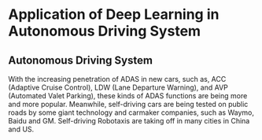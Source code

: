 # **Application of Deep Learning in Autonomous Driving System**

## Autonomous Driving System

With the increasing penetration of ADAS in new cars, such as, ACC (Adaptive Cruise Control), LDW (Lane Departure Warning), and AVP (Automated Valet Parking), these kinds of ADAS functions are being more and more popular. Meanwhile, self-driving cars are being tested on public roads by some giant technology and carmaker companies, such as Waymo, Baidu and GM. Self-driving Robotaxis are taking off in many cities in China and US.

